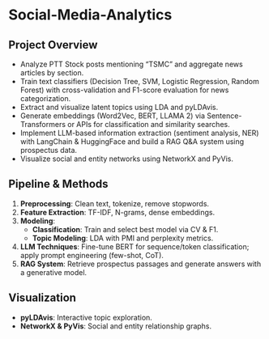 # Social-Media-Analytics

## Project Overview

- Analyze PTT Stock posts mentioning “TSMC” and aggregate news articles by section.
- Train text classifiers (Decision Tree, SVM, Logistic Regression, Random Forest) with cross-validation and F1-score evaluation for news categorization.
- Extract and visualize latent topics using LDA and pyLDAvis.
- Generate embeddings (Word2Vec, BERT, LLAMA 2) via Sentence-Transformers or APIs for classification and similarity searches.
- Implement LLM-based information extraction (sentiment analysis, NER) with LangChain & HuggingFace and build a RAG Q&A system using prospectus data.
- Visualize social and entity networks using NetworkX and PyVis.

## Pipeline & Methods

1. **Preprocessing**: Clean text, tokenize, remove stopwords.
2. **Feature Extraction**: TF-IDF, N-grams, dense embeddings.
3. **Modeling**:
   - **Classification**: Train and select best model via CV & F1.
   - **Topic Modeling**: LDA with PMI and perplexity metrics.
4. **LLM Techniques**: Fine-tune BERT for sequence/token classification; apply prompt engineering (few-shot, CoT).
5. **RAG System**: Retrieve prospectus passages and generate answers with a generative model.

## Visualization

- **pyLDAvis**: Interactive topic exploration.
- **NetworkX & PyVis**: Social and entity relationship graphs.

